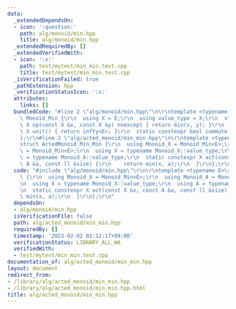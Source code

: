 ```yaml
---
data:
  _extendedDependsOn:
  - icon: ':question:'
    path: alg/monoid/min.hpp
    title: alg/monoid/min.hpp
  _extendedRequiredBy: []
  _extendedVerifiedWith:
  - icon: ':x:'
    path: test/mytest/min_min.test.cpp
    title: test/mytest/min_min.test.cpp
  _isVerificationFailed: true
  _pathExtension: hpp
  _verificationStatusIcon: ':x:'
  attributes:
    links: []
  bundledCode: "#line 2 \"alg/monoid/min.hpp\"\n\r\ntemplate <typename E>\r\nstruct\
    \ Monoid_Min {\r\n  using X = E;\r\n  using value_type = X;\r\n  static constexpr\
    \ X op(const X &x, const X &y) noexcept { return min(x, y); }\r\n  static constexpr\
    \ X unit() { return infty<E>; }\r\n  static constexpr bool commute = true;\r\n\
    };\r\n#line 2 \"alg/acted_monoid/min_min.hpp\"\n\r\ntemplate <typename E>\r\n\
    struct ActedMonoid_Min_Min {\r\n  using Monoid_X = Monoid_Min<E>;\r\n  using Monoid_A\
    \ = Monoid_Min<E>;\r\n  using X = typename Monoid_X::value_type;\r\n  using A\
    \ = typename Monoid_A::value_type;\r\n  static constexpr X act(const X &x, const\
    \ A &a, const ll &size) {\r\n    return min(x, a);\r\n  }\r\n};\r\n"
  code: "#include \"alg/monoid/min.hpp\"\r\n\r\ntemplate <typename E>\r\nstruct ActedMonoid_Min_Min\
    \ {\r\n  using Monoid_X = Monoid_Min<E>;\r\n  using Monoid_A = Monoid_Min<E>;\r\
    \n  using X = typename Monoid_X::value_type;\r\n  using A = typename Monoid_A::value_type;\r\
    \n  static constexpr X act(const X &x, const A &a, const ll &size) {\r\n    return\
    \ min(x, a);\r\n  }\r\n};\r\n"
  dependsOn:
  - alg/monoid/min.hpp
  isVerificationFile: false
  path: alg/acted_monoid/min_min.hpp
  requiredBy: []
  timestamp: '2023-02-02 02:12:17+09:00'
  verificationStatus: LIBRARY_ALL_WA
  verifiedWith:
  - test/mytest/min_min.test.cpp
documentation_of: alg/acted_monoid/min_min.hpp
layout: document
redirect_from:
- /library/alg/acted_monoid/min_min.hpp
- /library/alg/acted_monoid/min_min.hpp.html
title: alg/acted_monoid/min_min.hpp
---
```

